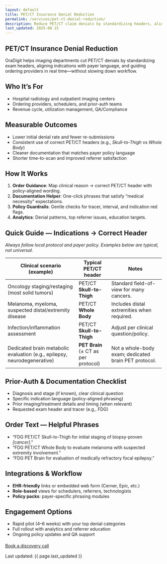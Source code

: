 ```yaml
---
layout: default
title: PET/CT Insurance Denial Reduction
permalink: /services/pet-ct-denial-reduction/
description: Reduce PET/CT claim denials by standardizing headers, aligning clinical indications with payer policies, and guiding orders in real time.
last_updated: 2025-08-15
---
```


<section class="container">
  <h1>PET/CT Insurance Denial Reduction</h1>
  <p class="lead">
    OraDigit helps imaging departments cut PET/CT denials by standardizing exam headers, aligning indications with payer language, and guiding ordering providers in real time—without slowing down workflow.
  </p>

  <h2>Who It’s For</h2>
  <ul>
    <li>Hospital radiology and outpatient imaging centers</li>
    <li>Ordering providers, schedulers, and prior-auth teams</li>
    <li>Revenue cycle, utilization management, QA/Compliance</li>
  </ul>

  <h2>Measurable Outcomes</h2>
  <ul>
    <li>Lower initial denial rate and fewer re-submissions</li>
    <li>Consistent use of correct PET/CT headers (e.g., <em>Skull-to-Thigh</em> vs <em>Whole Body</em>)</li>
    <li>Cleaner documentation that matches payer policy language</li>
    <li>Shorter time-to-scan and improved referrer satisfaction</li>
  </ul>

  <h2>How It Works</h2>
  <ol>
    <li><strong>Order Guidance</strong>: Map clinical reason → correct PET/CT header with policy-aligned wording.</li>
    <li><strong>Documentation Helper</strong>: One-click phrases that satisfy “medical necessity” expectations.</li>
    <li><strong>Policy Guardrails</strong>: Gentle checks for tracer, interval, and indication red flags.</li>
    <li><strong>Analytics</strong>: Denial patterns, top referrer issues, education targets.</li>
  </ol>

  <h2>Quick Guide — Indications → Correct Header</h2>
  <p class="muted"><em>Always follow local protocol and payer policy. Examples below are typical, not universal.</em></p>
  <table>
    <thead>
      <tr>
        <th>Clinical scenario (example)</th>
        <th>Typical PET/CT header</th>
        <th>Notes</th>
      </tr>
    </thead>
    <tbody>
      <tr>
        <td>Oncology staging/restaging (most solid tumors)</td>
        <td>PET/CT <strong>Skull-to-Thigh</strong></td>
        <td>Standard field-of-view for many cancers.</td>
      </tr>
      <tr>
        <td>Melanoma, myeloma, suspected distal/extremity disease</td>
        <td>PET/CT <strong>Whole Body</strong></td>
        <td>Includes distal extremities when required.</td>
      </tr>
      <tr>
        <td>Infection/inflammation assessment</td>
        <td>PET/CT <strong>Skull-to-Thigh</strong></td>
        <td>Adjust per clinical question/policy.</td>
      </tr>
      <tr>
        <td>Dedicated brain metabolic evaluation (e.g., epilepsy, neurodegenerative)</td>
        <td><strong>PET Brain</strong> (± CT as per protocol)</td>
        <td>Not a whole-body exam; dedicated brain PET protocol.</td>
      </tr>
    </tbody>
  </table>

  <h2>Prior-Auth & Documentation Checklist</h2>
  <ul>
    <li>Diagnosis and stage (if known), clear clinical question</li>
    <li>Specific indication language (policy-aligned phrasing)</li>
    <li>Prior imaging/treatment details and timing (when relevant)</li>
    <li>Requested exam header and tracer (e.g., FDG)</li>
  </ul>

  <h2>Order Text — Helpful Phrases</h2>
  <ul>
    <li>“FDG PET/CT Skull-to-Thigh for initial staging of biopsy-proven <em>[cancer]</em>.”</li>
    <li>“FDG PET/CT Whole Body to evaluate melanoma with suspected extremity involvement.”</li>
    <li>“FDG PET Brain for evaluation of medically refractory focal epilepsy.”</li>
  </ul>

  <h2>Integrations & Workflow</h2>
  <ul>
    <li><strong>EHR-friendly</strong> links or embedded web form (Cerner, Epic, etc.)</li>
    <li><strong>Role-based</strong> views for schedulers, referrers, technologists</li>
    <li><strong>Policy packs</strong>: payer-specific phrasing modules</li>
  </ul>

  <h2>Engagement Options</h2>
  <ul>
    <li>Rapid pilot (4–6 weeks) with your top denial categories</li>
    <li>Full rollout with analytics and referrer education</li>
    <li>Ongoing policy updates and QA support</li>
  </ul>

  <div style="margin-top:1.25rem">
    <a class="btn" href="/contact/">Book a discovery call</a>
  </div>

  <p class="muted" style="margin-top:1rem">Last updated: {{ page.last_updated }}</p>
</section>

<!-- Optional page-level Service schema to help AI & search engines understand this page -->
<script type="application/ld+json">
{
  "@context":"https://schema.org",
  "@type":"Service",
  "serviceType":"PET/CT Insurance Denial Reduction",
  "provider":{"@type":"Organization","name":"OraDigit","url":"https://oradigit.com"},
  "areaServed":"US",
  "url":"https://oradigit.com/services/pet-ct-denial-reduction/",
  "description":"Reduce PET/CT denials by standardizing headers, policy-aligned indications, and real-time order guidance."
}
</script>
